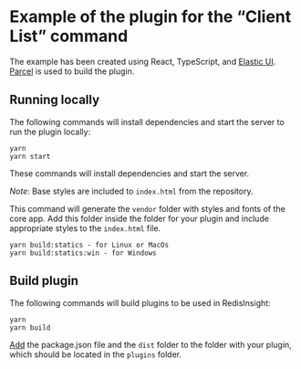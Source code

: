 # Example of the plugin for the “Client List” command

The example has been created using React, TypeScript, and [Elastic UI](https://elastic.github.io/eui/#/). 
[Parcel](https://parceljs.org/) is used to build the plugin.

## Running locally

The following commands will install dependencies and start the server to run the plugin locally:
```
yarn
yarn start
```
These commands will install dependencies and start the server. 

_Note_: Base styles are included to `index.html` from the repository.

This command will generate the `vendor` folder with styles and fonts of the core app. Add this folder 
inside the folder for your plugin and include appropriate styles to the `index.html` file.

```
yarn build:statics - for Linux or MacOs
yarn build:statics:win - for Windows
```

## Build plugin

The following commands will build plugins to be used in RedisInsight:
```
yarn
yarn build
```

[Add](https://github.com/RedisInsight/RedisInsight/blob/main/docs/plugins/installation.md) the package.json file and the 
`dist` folder to the folder with your plugin, which should be located in the `plugins` folder.
